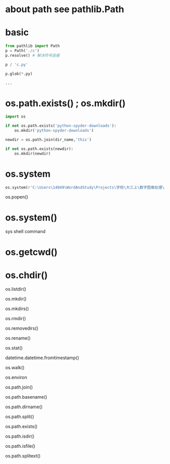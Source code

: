 # about path see pathlib.Path
# basic
```py
from pathlib import Path
p = Path('./c')
p.resolve() # 解决符号连接

p / 'c.py'

p.glob(*.py)

...
```



# os.path.exists() ; os.mkdir()
```python
import os

if not os.path.exists('python-spyder-downloads'):
    os.mkdir('python-spyder-downloads')

newdir = os.path.join(dir_name,'this')

if not os.path.exists(newdir):
    os.mkdir(newdir)
```

# os.system
```python
os.system(r'C:\Users\14049\WordAndStudy\Projects\学校\大三上\数字图像处理\gif\giphy.gif')
```
os.popen()



# os.system()
sys shell command


# os.getcwd()



# os.chdir()



os.listdir()



os.mkdir()



os.mkdirs()



os.rmdir()



os.removedirs()



os.rename()



os.stat()



datetime.datetime.fromtimestamp()



os.walk()



os.environ



os.path.join()



os.path.basename()



os.path.dirname()



os.path.split()



os.path.exists()



os.path.isdir()



os.path.isfile()



os.path.splitext()